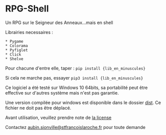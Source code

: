 # RPG-Shell
Un RPG sur le Seigneur des Anneaux...mais en shell

Librairies necessaires :

    * Pygame
    * Colorama
    * Pyfiglet
    * Click
    * Shelve


Pour chacune d'entre elle, taper :
    `pip install {lib_en_minuscules}`

Si cela ne marche pas, essayer
    `pip3 install {lib_en_minuscules}`


Ce logiciel a été testé sur Windows 10 64bits, sa portabilité peut être effective sur d'autres système mais n'est pas garantie.

Une version compilée pour windows est disponible dans le dossier [dist](/dist). Ce fichier ne doit pas être déplacé.


Avant utilisation, veuillez prendre note de [la license](LICENSE)

Contactez aubin.sionville@stfrancoislaroche.fr pour toute demande